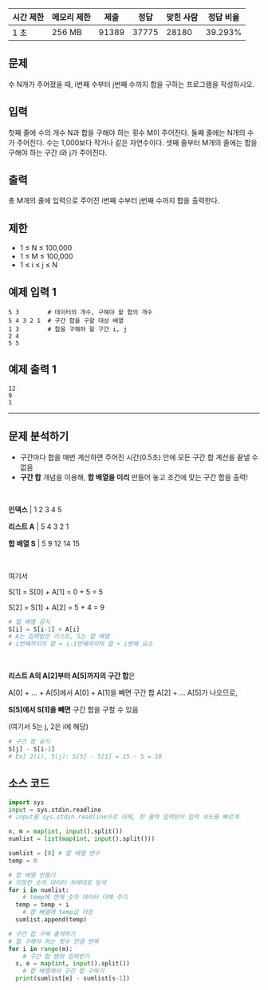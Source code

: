 | 시간 제한 | 메모리 제한 | 제출 | 정답 | 맞힌 사람 | 정답 비율 |
| --- | --- | --- | --- | --- | --- |
| 1 초 | 256 MB | 91389 | 37775 | 28180 | 39.293% |

## 문제

수 N개가 주어졌을 때, i번째 수부터 j번째 수까지 합을 구하는 프로그램을 작성하시오.

## 입력

첫째 줄에 수의 개수 N과 합을 구해야 하는 횟수 M이 주어진다. 둘째 줄에는 N개의 수가 주어진다. 수는 1,000보다 작거나 같은 자연수이다. 셋째 줄부터 M개의 줄에는 합을 구해야 하는 구간 i와 j가 주어진다.

## 출력

총 M개의 줄에 입력으로 주어진 i번째 수부터 j번째 수까지 합을 출력한다.

## 제한

- 1 ≤ N ≤ 100,000
- 1 ≤ M ≤ 100,000
- 1 ≤ i ≤ j ≤ N

## 예제 입력 1

```
5 3 	   # 데이터의 개수, 구해야 할 합의 개수
5 4 3 2 1  # 구간 합을 구할 대상 배열
1 3 	   # 합을 구해야 할 구간 i, j
2 4
5 5
```

## 예제 출력 1

```
12
9
1
```

---

## 문제 분석하기

- 구간마다 합을 매번 계산하면 주어진 시간(0.5초) 안에 모든 구간 합 계산을 끝낼 수 없음
- **구간 합** 개념을 이용해, **합 배열을 미리** 만들어 놓고 조건에 맞는 구간 합을 출력!

<br>

**인덱스**    |   1   2   3   4   5

**리스트 A**  |  5   4   3   2   1

**합 배열 S**  |  5   9  12  14  15

<br>

여기서 

S[1] = S[0] + A[1] = 0 + 5 = 5

S[2] = S[1] + A[2] = 5 + 4 = 9

```python
# 합 배열 공식
S[i] = S[i-1] + A[i]
# A는 입력받은 리스트, S는 합 배열
# i번째까지의 합 = i-1번째까지의 합 + i번째 요소
```

<br>

**리스트 A의 A[2]부터 A[5]까지의 구간 합**은

A[0] + … + A[5]에서 A[0] + A[1]을 빼면 구간 합 A[2] + … A[5]가 나오므로, 

**S[5]에서 S[1]을 빼면** 구간 합을 구할 수 있음

(여기서 5는 j, 2은 i에 해당)

```python
# 구간 합 공식
S[j] - S[i-1]
# Ex) 2(i), 5(j): S[5] - S[1] = 15 - 5 = 10
```

## 소스 코드

```python
import sys
input = sys.stdin.readline
# input을 sys.stdin.readline으로 대체, 한 줄씩 입력받아 입력 속도를 빠르게  

n, m = map(int, input().split())
numlist = list(map(int, input().split()))

sumlist = [0] # 합 배열 변수
temp = 0

# 합 배열 만들기
# 저장한 숫자 데이터 차례대로 탐색
for i in numlist: 
	# temp에 현재 숫자 데이터 더해 주기
  temp = temp + i 
	# 합 배열에 temp값 저장
  sumlist.append(temp)

# 구간 합 구해 출력하기
# 합 구해야 하는 횟수 만큼 반복
for i in range(m):
	# 구간 합 범위 입력받기
  s, e = map(int, input().split())
	# 합 배열에서 구간 합 구하기
  print(sumlist[e] - sumlist[s-1])
```
